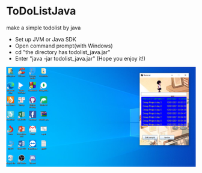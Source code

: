 # ToDoListJava
 make a simple todolist by java
+ Set up JVM or Java SDK
+ Open command prompt(with Windows)
+ cd "the directory has todolist_java.jar"
+ Enter "java -jar todolist_java.jar"
(Hope you enjoy it!)
 
 ![](https://github.com/JeffKi11er/ToDoListJava/blob/main/todolist_java/src/res/Capture.PNG)
